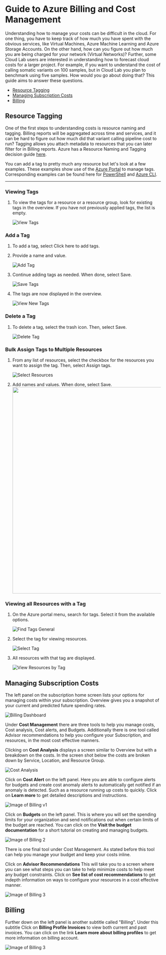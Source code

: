 # Guide to Azure Billing and Cost Management

Understanding how to manage your costs can be difficult in the cloud. For one thing, you have to keep track of how much you have spent with the obvious services, like Virtual Machines, Azure Machine Learning and Azure Storage Accounts. On the other hand, how can you figure out how much you are being charged for your network (Virtual Networks)? 
Further, some Cloud Lab users are interested in understanding how to forecast cloud costs for a larger project. For example, if you want to understand the cost of calling somatic variants on 100 samples, but in Cloud Lab you plan to benchmark using five samples. How would you go about doing that? 
This guide aims to answer these questions. 

- [Resource Tagging](#resource-tagging)
- [Managing Subscription Costs](#managing-subscription-costs)
- [Billing](#billing)

## Resource Tagging<a name="RT"></a>

One of the first steps to understanding costs is resource naming and tagging. Billing reports will be aggregated across time and services, and it can be hard to figure out how much did that variant calling pipeline cost to run? 
Tagging allows you attach metadata to resources that you can later filter for in Billing reports. Azure has a Resource Naming and Tagging decision guide [here](https://learn.microsoft.com/en-us/azure/cloud-adoption-framework/decision-guides/resource-tagging/?toc=%2Fazure%2Fazure-resource-manager%2Fmanagement%2Ftoc.json).

You can add a tag to pretty much any resource but let's look at a few examples. These examples show use of the [Azure Portal](https://learn.microsoft.com/en-us/azure/azure-resource-manager/management/tag-resources?tabs=json#portal) to manage tags. Corresponding examples can be found here for [PowerShell](https://learn.microsoft.com/en-us/azure/azure-resource-manager/management/tag-resources?tabs=json#powershell) and [Azure CLI](https://learn.microsoft.com/en-us/azure/azure-resource-manager/management/tag-resources?tabs=json#azure-cli).

*******
### Viewing Tags
1. To view the tags for a resource or a resource group, look for existing tags in the overview. If you have not previously applied tags, the list is empty.

   ![View Tags](/docs/images/view-tags.png)

### Add a Tag
1. To add a tag, select Click here to add tags.
2. Provide a name and value.

   ![Add Tag](/docs/images/add-tag.png)

3. Continue adding tags as needed. When done, select Save.

   ![Save Tags](/docs/images/save-tags.png)

4. The tags are now displayed in the overview.

   ![View New Tags](/docs/images/view-new-tags.png)

### Delete a Tag
1. To delete a tag, select the trash icon. Then, select Save.

   ![Delete Tag](/docs/images/delete-tag.png)

### Bulk Assign Tags to Multiple Resources
1. From any list of resources, select the checkbox for the resources you want to assign the tag. Then, select Assign tags.

   ![Select Resources](/docs/images/select-multiple-resources.png)

2. Add names and values. When done, select Save.
    <img src="/docs/images/select-assign.png" width="700" height="669">


### Viewing all Resources with a Tag
1. On the Azure portal menu, search for tags. Select it from the available options.

   ![Find Tags General](/docs/images/find-tags-general.png)

2. Select the tag for viewing resources.

   ![Select Tag](/docs/images/select-tag.png)
4. All resources with that tag are displayed.

   ![View Resources by Tag](/docs/images/view-resources-by-tag.png)

##  Managing Subscription Costs<a name="MSC"></a>

The left panel on the subscription home screen lists your options for managing costs within your subscription. Overview gives you a snapshot of your current and predicted future spending rates.  

![Billing Dashboard](https://user-images.githubusercontent.com/116583981/207394433-0ab9e7c8-49cb-47a7-a4da-8e1313469f49.png)

Under **Cost Management** there are three tools to help you manage costs, Cost analysis, Cost alerts, and Budgets. Additionally there is one tool called Advisor recommendations to help you configure your Subscription, and resources, in the most cost effective manners. 

Clicking on **Cost Analysis** displays a screen similar to Overview but with a breakdown on the costs. In the screen shot below the costs are broken down by Service, Location, and Resource Group. 

![Cost Analysis](https://user-images.githubusercontent.com/116583981/207634759-27b95689-2ed5-40f6-9d54-d586454385b7.png)

Click on **Cost Alert** on the left panel. Here you are able to configure alerts for budgets and create cost anomaly alerts to automatically get notified if an anomaly is detected. Such as a resource running up costs to quickly. Click on **Learn more** to get detailed descriptions and instructions.

![Image of Billing v1](https://user-images.githubusercontent.com/116583981/207636401-415dfe0f-b591-4f0d-9c65-7e1bcd9db163.png)

Click on **Budgets** on the left panel. This is where you will set the spending limits for your organization and send notifications out when certain limits of the budget are reached. You can click on the **Visit the budget documentation** for a short tutorial on creating and managing budgets.

![Image of Billing 2](https://user-images.githubusercontent.com/116583981/207643270-82bf0525-9ef3-461e-8ec6-d79a71f5e1ea.png)

There is one final tool under Cost Management. As stated before this tool can help you manage your budget and keep your costs inline.

Click on **Advisor Recommendations** This will take you to a screen where you can see what steps you can take to help minimize costs to help meet any budget constraints. Click on **See list of cost recommendations** to get indepth information on ways to configure your resources in a cost effective manner.   

![Image of Billing 3](https://user-images.githubusercontent.com/116583981/207887409-cb6ec273-1495-430e-8129-3b16253112c3.png)

## Billing<a name="BG"></a>

Further down on the left panel is another subtitle called "Billing". Under this subtitle Click on **Billing Profile Invoices** to view both current and past invoices. You can click on the link **Learn more about billing profiles** to get more information on billing account. 

![Image of Billing 3](https://user-images.githubusercontent.com/116583981/207899718-73c544de-901c-4c1a-b5e2-7c5f5dffb576.png)



